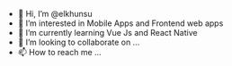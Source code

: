 - 👋 Hi, I’m @elkhunsu
- 👀 I’m interested in Mobile Apps and Frontend web apps
- 🌱 I’m currently learning Vue Js and React Native
- 💞️ I’m looking to collaborate on ...
- 📫 How to reach me ...

<!---
elkhunsu/elkhunsu is a ✨ special ✨ repository because its `README.md` (this file) appears on your GitHub profile.
You can click the Preview link to take a look at your changes.
--->
